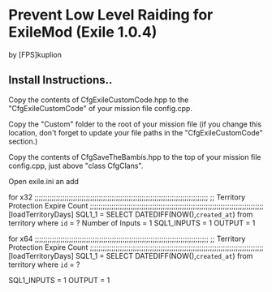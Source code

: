 # Prevent Low Level Raiding for ExileMod (Exile 1.0.4)

by [FPS]kuplion

## Install Instructions..

Copy the contents of CfgExileCustomCode.hpp to the "CfgExileCustomCode" of your mission file config.cpp.

Copy the "Custom" folder to the root of your mission file (if you change this location, don't forget to update your file paths in the "CfgExileCustomCode" section.)

Copy the contents of CfgSaveTheBambis.hpp to the top of your mission file config.cpp, just above "class CfgClans".

Open exile.ini an add 

for x32
;;;;;;;;;;;;;;;;;;;;;;;;;;;;;;;;;;;;;;;;;;;;;;;;;;;;;;;;;;;;;;;;;;;;;;;;;;;;;;;;;
;;  Territory Protection Expire Count
;;;;;;;;;;;;;;;;;;;;;;;;;;;;;;;;;;;;;;;;;;;;;;;;;;;;;;;;;;;;;;;;;;;;;;;;;;;;;;;;;
[loadTerritoryDays]
SQL1_1 = SELECT DATEDIFF(NOW(),`created_at`) from territory where `id` = ?
Number of Inputs = 1
SQL1_INPUTS = 1
OUTPUT = 1

for x64
;;;;;;;;;;;;;;;;;;;;;;;;;;;;;;;;;;;;;;;;;;;;;;;;;;;;;;;;;;;;;;;;;;;;;;;;;;;;;;;;;
;;  Territory Protection Expire Count
;;;;;;;;;;;;;;;;;;;;;;;;;;;;;;;;;;;;;;;;;;;;;;;;;;;;;;;;;;;;;;;;;;;;;;;;;;;;;;;;;
[loadTerritoryDays]
SQL1_1 = SELECT DATEDIFF(NOW(),`created_at`) from territory where `id` = ?

SQL1_INPUTS = 1
OUTPUT = 1
